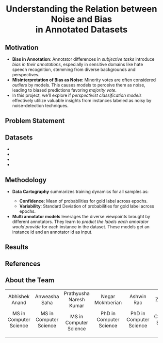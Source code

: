  <p align="center">
	<h1 align="center"> Understanding the Relation between Noise and Bias <br />
	in Annotated Datasets </h1>
</p>

## Motivation
- **Bias in Annotation**: Annotator differences in <em>subjective tasks</em> introduce <em>bias in their annotations</em>, especially in sensitive domains like hate speech recognition, stemming from diverse backgrounds and perspectives.
- **Misinterpretation of Bias as Noise**: Minority votes are often considered <em>outliers</em> by models. This causes models to perceive them as noise, leading to biased predictions favoring <em>majority vote</em>.
- In this project, we'll explore if <em>perspectivist classification models</em> effectively utilize valuable insights from instances labeled as noisy by noise-detection techniques.


## Problem Statement


## Datasets
-
-
-
-


## Methodology
<ul>
	<li> <b>Data Cartography</b> summarizes training dynamics for all samples as: </li>
		<ul>
  			<li> <b>Confidence</b>: Mean of probabilities for gold label across epochs.</li>
  			<li> <b>Variability</b>: Standard Deviation of probabilities for gold label across epochs.</li>
		</ul>
	<li> <b>Multi annotator models</b> leverages the diverse viewpoints brought by different annotators. They learn to <em>predict the labels each annotator would provide</em> for each instance in the dataset. These models get an instance id and an annotator id as input. </li>
</ul>



## Results


## References


## About the Team

<table>
<tr align="center">
	
<td>
Abhishek Anand
<p align="center"> MS in Computer Science </p>
</td>


<td>
Anweasha Saha
<p align="center"> MS in Computer Science </p>
</td>


<td>
Prathyusha Naresh Kumar
<p align="center"> MS in Computer Science </p>
</td>


<td>
Negar Mokhberian
<p align="center"> PhD in Computer Science </p>
</td>


<td>
Ashwin Rao
<p align="center"> PhD in Computer Science </p>
</td>


<td>
Zihao He
<p align="center"> PhD in Computer Science </p>
</td>


</tr>
  </table>
